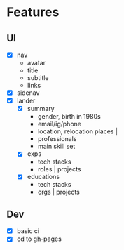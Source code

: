 # Features

## UI

- [x] nav
  - avatar
  - title
  - subtitle
  - links
- [x] sidenav
- [x] lander
  - [x] summary
    - gender, birth in 1980s
    - email/ig/phone
    - location, relocation places
    |
    - professionals
    - main skill set
  - [x] exps
    - tech stacks
    - roles | projects
  - [x] educations
    - tech stacks
    - orgs | projects

## Dev

- [x] basic ci
- [x] cd to gh-pages
